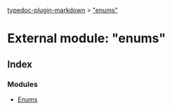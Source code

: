 [typedoc-plugin-markdown](../index.md) > ["enums"](../modules/_enums_.md)

# External module: "enums"

## Index

### Modules

* [Enums](_enums_.enums.md)



